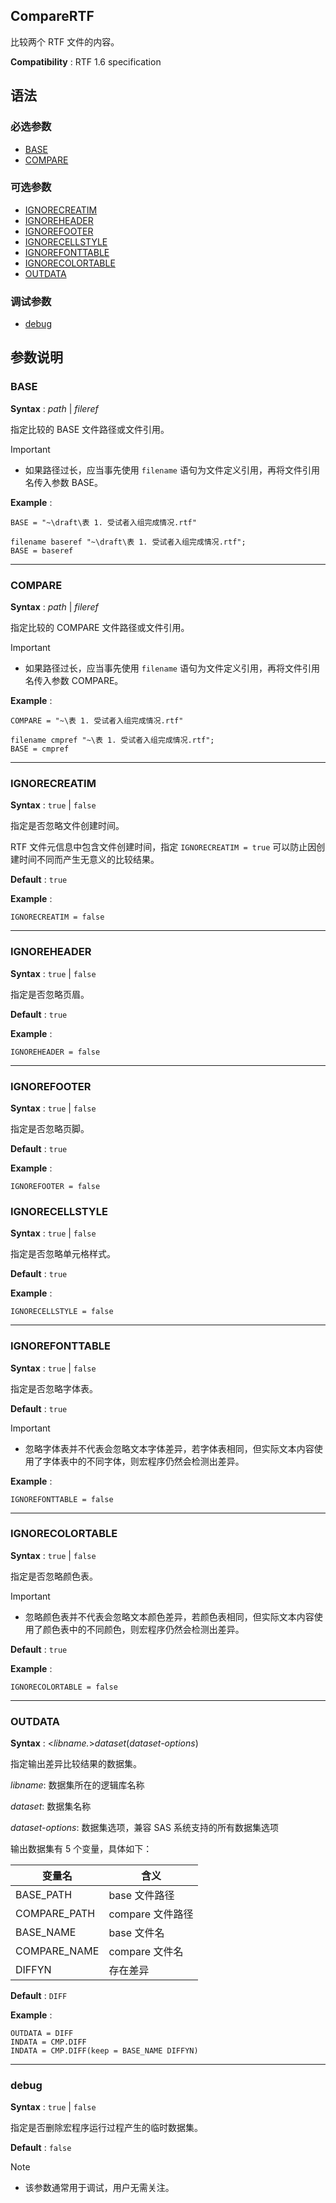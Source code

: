## CompareRTF

比较两个 RTF 文件的内容。

**Compatibility** : RTF 1.6 specification

## 语法

### 必选参数

- [BASE](#base)
- [COMPARE](#compare)

### 可选参数

- [IGNORECREATIM](#ignorecreatim)
- [IGNOREHEADER](#ignoreheader)
- [IGNOREFOOTER](#ignorefooter)
- [IGNORECELLSTYLE](#ignorecellstyle)
- [IGNOREFONTTABLE](#ignorefonttable)
- [IGNORECOLORTABLE](#ignorecolortable)
- [OUTDATA](#outdata)

### 调试参数

- [debug](#debug)

## 参数说明

### BASE

**Syntax** : _path_ | _fileref_

指定比较的 BASE 文件路径或文件引用。

> [!IMPORTANT]
>
> - 如果路径过长，应当事先使用 `filename` 语句为文件定义引用，再将文件引用名传入参数 BASE。

**Example** :

```sas
BASE = "~\draft\表 1. 受试者入组完成情况.rtf"
```

```sas
filename baseref "~\draft\表 1. 受试者入组完成情况.rtf";
BASE = baseref
```

---

### COMPARE

**Syntax** : _path_ | _fileref_

指定比较的 COMPARE 文件路径或文件引用。

> [!IMPORTANT]
>
> - 如果路径过长，应当事先使用 `filename` 语句为文件定义引用，再将文件引用名传入参数 COMPARE。

**Example** :

```sas
COMPARE = "~\表 1. 受试者入组完成情况.rtf"
```

```sas
filename cmpref "~\表 1. 受试者入组完成情况.rtf";
BASE = cmpref
```

---

### IGNORECREATIM

**Syntax** : `true` | `false`

指定是否忽略文件创建时间。

RTF 文件元信息中包含文件创建时间，指定 `IGNORECREATIM = true` 可以防止因创建时间不同而产生无意义的比较结果。

**Default** : `true`

**Example** :

```sas
IGNORECREATIM = false
```

---

### IGNOREHEADER

**Syntax** : `true` | `false`

指定是否忽略页眉。

**Default** : `true`

**Example** :

```sas
IGNOREHEADER = false
```

---

### IGNOREFOOTER

**Syntax** : `true` | `false`

指定是否忽略页脚。

**Default** : `true`

**Example** :

```sas
IGNOREFOOTER = false
```

### IGNORECELLSTYLE

**Syntax** : `true` | `false`

指定是否忽略单元格样式。

**Default** : `true`

**Example** :

```sas
IGNORECELLSTYLE = false
```

---

### IGNOREFONTTABLE

**Syntax** : `true` | `false`

指定是否忽略字体表。

**Default** : `true`

> [!IMPORTANT]
>
> - 忽略字体表并不代表会忽略文本字体差异，若字体表相同，但实际文本内容使用了字体表中的不同字体，则宏程序仍然会检测出差异。

**Example** :

```sas
IGNOREFONTTABLE = false
```

---

### IGNORECOLORTABLE

**Syntax** : `true` | `false`

指定是否忽略颜色表。

> [!IMPORTANT]
>
> - 忽略颜色表并不代表会忽略文本颜色差异，若颜色表相同，但实际文本内容使用了颜色表中的不同颜色，则宏程序仍然会检测出差异。

**Default** : `true`

**Example** :

```sas
IGNORECOLORTABLE = false
```

---

### OUTDATA

**Syntax** : <_libname._>_dataset_(_dataset-options_)

指定输出差异比较结果的数据集。

_libname_: 数据集所在的逻辑库名称

_dataset_: 数据集名称

_dataset-options_: 数据集选项，兼容 SAS 系统支持的所有数据集选项

输出数据集有 5 个变量，具体如下：

| 变量名       | 含义             |
| ------------ | ---------------- |
| BASE_PATH    | base 文件路径    |
| COMPARE_PATH | compare 文件路径 |
| BASE_NAME    | base 文件名      |
| COMPARE_NAME | compare 文件名   |
| DIFFYN       | 存在差异         |

**Default** : `DIFF`

**Example** :

```sas
OUTDATA = DIFF
INDATA = CMP.DIFF
INDATA = CMP.DIFF(keep = BASE_NAME DIFFYN)
```

---

### debug

**Syntax** : `true` | `false`

指定是否删除宏程序运行过程产生的临时数据集。

**Default** : `false`

> [!NOTE]
>
> - 该参数通常用于调试，用户无需关注。
